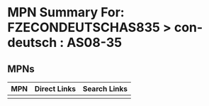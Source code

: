 



# MPN Summary For: FZECONDEUTSCHAS835 > con-deutsch : AS08-35

## MPNs
  

|MPN|Direct Links|Search Links|
| :--- | :--- | :--- |
||||
